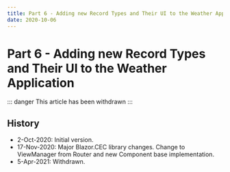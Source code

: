 ```yaml
---
title: Part 6 - Adding new Record Types and Their UI to the Weather Application
date: 2020-10-06
---
```


# Part 6 - Adding new Record Types and Their UI to the Weather Application

::: danger
This article has been withdrawn
:::



## History

* 2-Oct-2020: Initial version.
* 17-Nov-2020: Major Blazor.CEC library changes.  Change to ViewManager from Router and new Component base implementation.
* 5-Apr-2021: Withdrawn.

